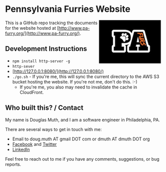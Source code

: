 
# Pennsylvania Furries Website

<img src="./img/logo-200px.jpg" align="right" />

This is a GitHub repo tracking the documents for the website hosted at [http://www.pa-furry.org/](http://www.pa-furry.org/).


## Development Instructions

- `npm install http-server -g`
- `http-sever`
- [http://127.0.0.1:8080/](http://127.0.0.1:8080/)
- `./go.sh` - If you're me, this will sync the current directory to the AWS S3 bucket hosting the website.  If you're not me, don't do this. :-)
   - If you're me, you also may need to invalidate the cache in CloudFront.


## Who built this? / Contact

My name is Douglas Muth, and I am a software engineer in Philadelphia, PA.

There are several ways to get in touch with me:
- Email to doug.muth AT gmail DOT com or dmuth AT dmuth DOT org
- [Facebook](https://facebook.com/dmuth) and [Twitter](http://twitter.com/dmuth)
- [LinkedIn](http://localhost:8080/www.linkedin.com/in/dmuth)

Feel free to reach out to me if you have any comments, suggestions, or bug reports.


